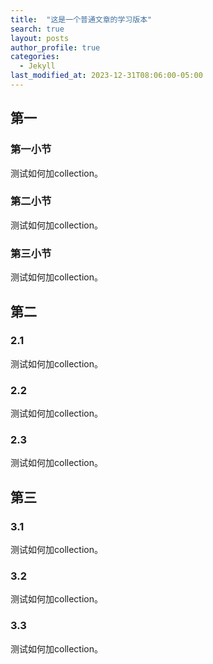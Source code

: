 ```yaml
---
title:  "这是一个普通文章的学习版本"
search: true
layout: posts
author_profile: true
categories: 
  - Jekyll
last_modified_at: 2023-12-31T08:06:00-05:00
---
```


## 第一
### 第一小节
测试如何加collection。
### 第二小节
测试如何加collection。
### 第三小节
测试如何加collection。

## 第二
### 2.1
测试如何加collection。
### 2.2
测试如何加collection。
### 2.3
测试如何加collection。

## 第三
### 3.1
测试如何加collection。
### 3.2
测试如何加collection。
### 3.3
测试如何加collection。
